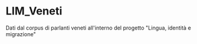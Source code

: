 # LIM_Veneti
Dati dal corpus di parlanti veneti all'interno del progetto "Lingua, identità e migrazione"
